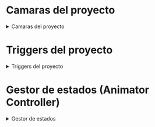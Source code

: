 # Camaras del proyecto

<details>
 <summary>Camaras del proyecto</summary>
<br>

## Switch de las camaras 

[Codigo CameraSwitch](Assets/Scripts/Cameras/CameraSwitch.cs)

Este script contiene tres variables para almacenar las tres cámaras de proyecto y los métodos correspondientes para su activación y desactivación.

<details>
 <summary>Explicación del código</summary>
<br>

Variables que permiten asociar manualmente las cámaras:
```bash
public GameObject firstPersonCamera;
public GameObject thirdPersonCamera;
public GameObject WorldCamera;
```

En el método Update se detecta si el jugador presiona alguna de las teclas pertinentes (1,2,3) y llama al método correspondiente para activar a cada cámara:
```bash
private void Update() {
    if (Input.GetKeyDown(KeyCode.Alpha1)) {
        ActivateFirstPersonCamera(); # Activa camara de primera persona y desactiva el resto
    }
    ....
```
---
</details>

## Camara tercera persona

[Codigo CameraController](Assets/Scripts/Cameras/CameraController.cs)

Este script utiliza un Vector3 para almacenar la distancia entre cámara y jugador y poder así seguir al jugador manteniendo una distancia constante.

<details>
 <summary>Explicación del código</summary>
<br>

Variables utilizadas:
```bash
public GameObject player; # Referencia al objeto jugador
private Vector3 offset;   # Almacena la distancia entre cámara y jugador
```

Al comienzo, mediante el método Start(), se calcula la distancia entre jugador y cámara para almacenarla como Vector3:
```bash
void Start(){
    ....
    offset = transform.position - player.transform.position;
}
```

Mediante LateUpdate la cámara ajusta su posición a la del objeto manteniendo la misma distancia que al comienzo:
```bash
void LateUpdate(){
        transform.position = player.transform.position + offset;
}
```

---
</details>

## Camara primera persona

[Codigo Camara_PrimPersona](Assets/Scripts/Cameras/Camara_PrimPersona.cs)

Este script posiciona la cámara a la misma altura y posición que el objeto controlado por el jugador, permitiendo el movimiento horizontal de esta mediante el raton.

<details>
 <summary>Explicación del código</summary>
<br>

Variables utilizadas:
```bash
public GameObject player;             # Referencia al objeto jugador
public float mouseSensitivity = 100f; # Controla la velocidad de giro de la cámara en respuesta al movimiento del ratón
private float yRotation = 0f;         # Acumulador del ángulo de rotación horizontal
```

Al llamar al método Update() se recoge el imput del ratón en el eje horizontal y se le transmite a la rotación de la cámara:

```bash
void Update(){
    float mouseX = Input.GetAxis("Mouse X") * mouseSensitivity; 
    yRotation += mouseX;                                        # Acumula los valores del movimiento del ratón
    transform.rotation = Quaternion.Euler(0f, yRotation, 0f);   # Actualiza la rotación de la cámara exlusivamente en el eje Y
    transform.position = player.transform.position;             # Mantiene la cámara en la misma posición que el jugador
}
```

---
</details>

[Codigo PlayerController](Assets/Scripts/Cameras/PlayerController.cs)

Adicionalmente, el script del objeto que control el jugador contiene una variable para recoger los valores de la cámara de primera persona y así poder ajustar el movimiento del jugador en base a la orientación de esta.

<details>
 <summary>Explicación del código</summary>
<br>

Variables utilizadas:
```bash
# Almacenan las entradas del jugador en los ejes X e Y
private float movementX;
private float movementY;
# Referencia al componente transform de la cámara (en este caso la de primera persona)
public Transform cameraTransform; 
....
```

El metodo OnMove() se activa automáticamente al detectar entradas configuradas como "Move" en Unity, y en el se recogen las entradas del jugador:

```bash
void OnMove(InputValue movementValue){
    Vector2 movementVector = movementValue.Get<Vector2>();
    movementX = movementVector.x;
    movementY = movementVector.y;
}
```

Durante la llamada a FixedUpdate() se calcula un Vector3 en base a la orientación de la cámara y las entradas del jugador y se lo aplica al jugador:
```bash
private void FixedUpdate(){
    Vector3 forward = cameraTransform.forward; # Obtiene el vector z de la camara
    Vector3 right = cameraTransform.right;     # Obtiene el vector x de la camara

    Vector3 movement = forward * movementY + right * movementX; 
    movement.Normalize();                      # Normaliza el nuevo vector para mantener una velocidad constante, independientemente de la dirección
    rb.AddForce(movement * speed);             
}
```

---
</details>

## Camara global

[Codigo Camera_World](Assets/Scripts/Cameras/Camera_World.cs)

Este script utiliza enfoca la camara hacia un blanco y va girando alrededor de este.

<details>
 <summary>Explicación del código</summary>
<br>

Variables utilizadas:
```bash
public Transform target; # Referencia al componente transform del que queramos apuntar (en este caso, es el conjunto de niveles/escenarios)
public float speed;      # Velocidad de movimiento de la cámara
```

Cada llamada del método Update() mantenemos la cámara apuntando al blanco y girando al rededor de el:
```bash
void Update(){
    transform.LookAt(target);                   # Mantiene la camara enfocado al entorno de juego (target)
    transform.Translate(Vector3.right * speed); # Mueve la cámara continuamente en la dirección derecha 
}
```

Al mantener el eje Z enfocado hacia el blanco evitamos que la cámara se desplace hacia la derecha indefinidamente y la forzamos a rotar al rededor del objeto. 

---
</details>

</details>

# Triggers del proyecto

<details>
 <summary>Triggers del proyecto</summary>
<br>

## Trigger de tele-transporte

[Codigo Tele-transporte](Assets/Scripts/Triggers/TeletransporteTrigger.cs)

Este script contiene la posición del destino del teletrasporte y un método para realizar la acción una vez el jugador colisiona con el objecto que contiene el trigger.

<details>
 <summary>Explicación del código</summary>
<br>

Referencia al Transform del destino.
```bash
public Transform destino;
```

En el método OnTriggerEnte salta si el jugador entra en colisión con el objecto portador del trigger y cambia su posición actual por la del destino.
```bash
private void OnTriggerEnter(Collider colision) {
    if(colision.CompareTag("Player")){
          colision.transform.position = destino.position;
    }
}
```
---
</details>

## Trigger de empujón

[Codigo Empujón](Assets/Scripts/Triggers/PushTrigger.cs)

Aplica una fuerza al jugador cuando colisiona con el objeto que contiene este script.

<details>
 <summary>Explicación del código</summary>
<br>

Variable con la fuerza del empujón.
```bash
public float fuerzaEmpujon = 25f; 
```

Al detectar un objeto jugador, se aplica la fuerza especificada hacia la izquierda del objetivo.
```bash
private void OnCollisionEnter(Collision colision){
    if (colision.gameObject.CompareTag("Player")){
       Rigidbody player = colision.gameObject.GetComponent<Rigidbody>();
       if(player != null){
           Vector3 empuje = transform.right;  # Define dirección del empujón (derecha local del objeto)
           player.AddForce(empuje*fuerzaEmpujon*-1,ForceMode.Impulse); # Cambia dirección del empujón a la contraria
       }
    }
}
```
---
</details>

## Trigger de turbo

[Codigo Turbo](Assets/Scripts/Triggers/BosterTrigger.cs)

Aumenta la velocidad, de un jugador que entre en conctacto con el objeto que contiene este script, por un tiempo determinado y luego la devuelve a la normalidad usando una corrutina.

<details>
 <summary>Explicación del código</summary>
<br>

Variables utilizadas:
```bash
public float aumentoVelocidad;  # Cantidad por la que se multiplicara la velocidad actual del jugador
public float duracion;          # Duración del aumento de velocidad
```

Cuando un objeto entra en el área de Trigger se llama a la corrutina pasándole el componente PlayerController del jugador.

```bash
private void OnTriggerEnter(Collider colision){
    ...
    StartCoroutine(Boost(player));  # LLamada a Corrutina
```

Cuando un objeto entra en el área de Trigger se llama a la corrutina pasándole el componente PlayerController del jugador.
```bash
private IEnumerator Boost(PlayerController player){
    player.speed = player.speed * aumentoVelocidad;  # Aumentar la Velocidad

    yield return new WaitForSeconds(duracion);       # Pausa la ejecución de la corrutina por la duracion especificada

    player.speed = player.speed / aumentoVelocidad;  # Restaurar la Velocidad
}
```
---
</details>

## Trigger de Power-Up (Cambios de estados)

[Codigo PowerUp](Assets/Scripts/Triggers/PowerTrigger.cs)

Detecta cuando el jugador entra en su área y activa un Power-Up a través de un script gestor [PowerUpManager](Assets/Scripts/Triggers/PowerUpManager.cs), afectando a todos los enemigos en la escena.

<details>
 <summary>Explicación del código</summary>
<br>

Variable con la duración del efecto del Power-Up.
```bash
public float duracion; 
```

De colisionar un jugador, busca todos los objetos en la escena que tengan un Animator y los manda como parametro a PowerUpManager.

```bash
private void OnTriggerEnter(Collider other) {
    ...
    Animator[] enemigosAnimator = FindObjectsOfType<Animator>(); 
    PowerUpManager.instance.ComenzarPowerUp(enemigosAnimator, duracion);             
}
```
---
</details>

</details>

# Gestor de estados (Animator Controller)

<details>
 <summary>Gestor de estados</summary>
<br>
 
> Estados del enemigo
> 
>![Apartado 4](/Img/estados.png)

Cada cambio de estado es causado por un trigger

</details>
